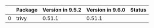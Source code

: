 <!-- markdown-link-check-disable -->

|    | Package   | Version in 9.5.2   | Version in 9.6.0   | Status   |
|---:|:----------|:-------------------|:-------------------|:---------|
|  0 | trivy     | 0.51.1             | 0.51.1             |          |